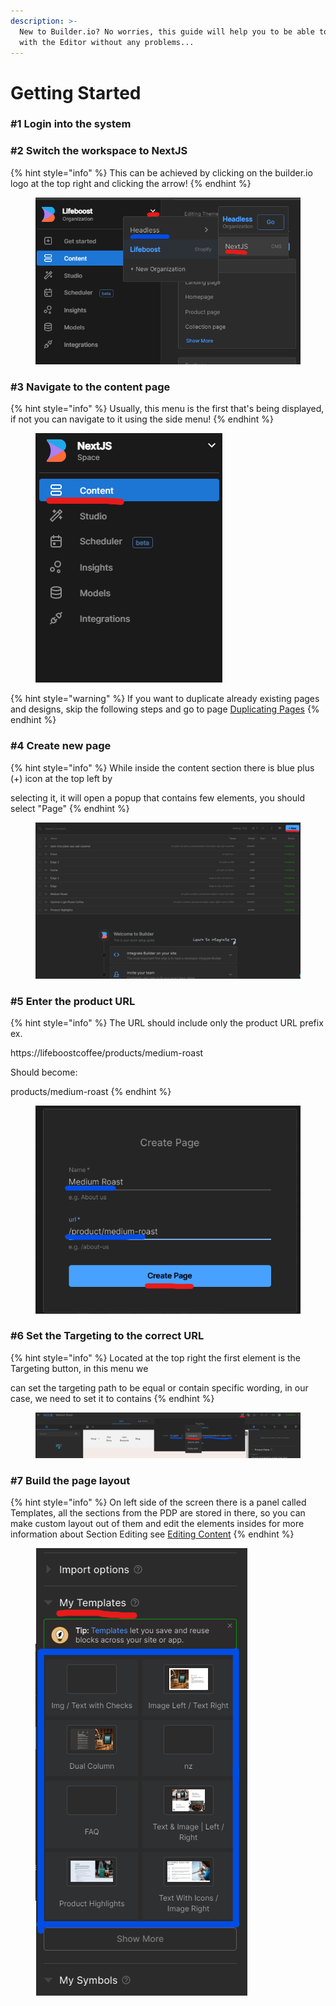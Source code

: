 ```yaml
---
description: >-
  New to Builder.io? No worries, this guide will help you to be able to work
  with the Editor without any problems...
---
```


# Getting Started

### #1 Login into the system

### #2 Switch the workspace to NextJS

{% hint style="info" %}
This can be achieved by clicking on the builder.io logo at the top right and clicking the arrow!
{% endhint %}

<figure><img src=".gitbook/assets/Screenshot 2022-10-08 120935.png" alt=""><figcaption></figcaption></figure>

### #3 Navigate to the content page

{% hint style="info" %}
Usually, this menu is the first that's being displayed, if not you can navigate to it using the side menu!
{% endhint %}

<figure><img src=".gitbook/assets/Screenshot 2022-10-08 121036.png" alt=""><figcaption></figcaption></figure>

{% hint style="warning" %}
If you want to duplicate already existing pages and designs, skip the following steps and go to page [Duplicating Pages](duplicating-pages.md)
{% endhint %}

### #4 Create new page

{% hint style="info" %}
While inside the content section there is blue plus (+) icon at the top left by&#x20;

selecting it, it will open a popup that contains few elements, you should select "Page"
{% endhint %}

<figure><img src=".gitbook/assets/Screenshot 2022-10-08 120638.png" alt=""><figcaption></figcaption></figure>

### #5 Enter the product URL

{% hint style="info" %}
The URL should include only the product URL prefix ex.&#x20;

https://lifeboostcoffee/products/medium-roast

Should become:

products/medium-roast
{% endhint %}

<figure><img src=".gitbook/assets/Screenshot 2022-10-08 120805.png" alt=""><figcaption></figcaption></figure>

### #6 Set the Targeting to the correct URL

{% hint style="info" %}
Located at the top right the first element is the Targeting button, in this menu we&#x20;

can set the targeting path to be equal or contain specific wording, in our case, we need to set it to contains
{% endhint %}

<figure><img src=".gitbook/assets/Screenshot 2022-10-08 121441.png" alt=""><figcaption></figcaption></figure>

### #7 Build the page layout

{% hint style="info" %}
On left side of the screen there is a panel called Templates, all the sections from the PDP are stored in there, so you can make custom layout out of them and edit the elements insides for more information about Section Editing see [Editing Content](editing-content.md)
{% endhint %}

<figure><img src=".gitbook/assets/Screenshot 2022-10-08 122141.png" alt=""><figcaption></figcaption></figure>

